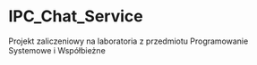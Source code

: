 # IPC_Chat_Service
Projekt zaliczeniowy na laboratoria z  przedmiotu Programowanie Systemowe i Współbieżne

